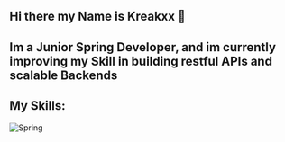 ## Hi there my Name is Kreakxx 👋

## Im a Junior Spring Developer, and im currently improving my Skill in building restful APIs and scalable Backends 

## My Skills:

![Spring](https://upload.wikimedia.org/wikipedia/commons/4/44/Spring_Framework_Logo_2018.svg)

